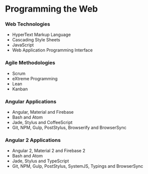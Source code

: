 # Programming the Web

### Web Technologies
* HyperText Markup Language
* Cascading Style Sheets
* JavaScript
* Web Application Programming Interface

### Agile Methodologies
* Scrum
* eXtreme Programming
* Lean
* Kanban

### Angular Applications
* Angular, Material and Firebase
* Bash and Atom
* Jade, Stylus and CoffeeScript
* Git, NPM, Gulp, PostStylus, Browserify and BrowserSync

### Angular 2 Applications
* Angular 2, Material 2 and Firebase 2
* Bash and Atom
* Jade, Stylus and TypeScript
* Git, NPM, Gulp, PostStylus, SystemJS, Typings and BrowserSync
